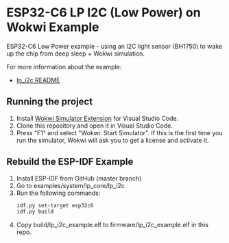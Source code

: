 # ESP32-C6 LP I2C (Low Power) on Wokwi Example

ESP32-C6 Low Power example - using an I2C light sensor (BH1750) to wake up the chip from deep sleep + Wokwi simulation.

For more information about the example:

- [lp_i2c README](https://github.com/espressif/esp-idf/blob/master/examples/system/lp_core/lp_i2c/README.md)

## Running the project

1. Install [Wokwi Simulator Extension](https://marketplace.visualstudio.com/items?itemName=wokwi.wokwi-vscode) for Visual Studio Code.
2. Clone this repository and open it in Visual Studio Code.
3. Press "F1" and select "Wokwi: Start Simulator". If this is the first time you run the simulator, Wokwi will ask you to get a license
   and activate it.

## Rebuild the ESP-IDF Example

1. Install ESP-IDF from GitHub (master branch)
2. Go to examples/system/lp_core/lp_i2c
3. Run the following commands:
   ```bash
   idf.py set-target esp32c6
   idf.py build
   ```
4. Copy build/lp_i2c_example.elf to firmware/lp_i2c_example.elf in this repo.
